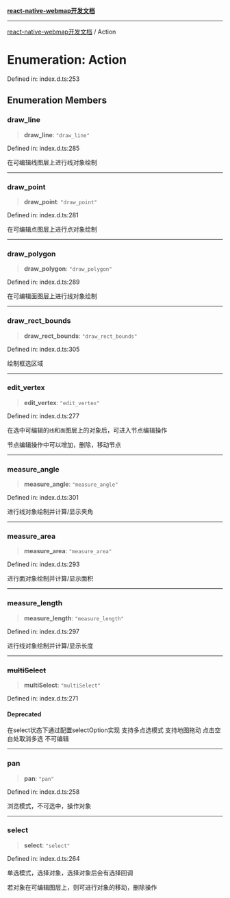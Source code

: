 [**react-native-webmap开发文档**](../README.md)

***

[react-native-webmap开发文档](../globals.md) / Action

# Enumeration: Action

Defined in: index.d.ts:253

## Enumeration Members

### draw\_line

> **draw\_line**: `"draw_line"`

Defined in: index.d.ts:285

在可编辑线图层上进行线对象绘制

***

### draw\_point

> **draw\_point**: `"draw_point"`

Defined in: index.d.ts:281

在可编辑点图层上进行点对象绘制

***

### draw\_polygon

> **draw\_polygon**: `"draw_polygon"`

Defined in: index.d.ts:289

在可编辑面图层上进行线对象绘制

***

### draw\_rect\_bounds

> **draw\_rect\_bounds**: `"draw_rect_bounds"`

Defined in: index.d.ts:305

绘制框选区域

***

### edit\_vertex

> **edit\_vertex**: `"edit_vertex"`

Defined in: index.d.ts:277

在选中可编辑的`线`和`面`图层上的对象后，可进入节点编辑操作

节点编辑操作中可以增加，删除，移动节点

***

### measure\_angle

> **measure\_angle**: `"measure_angle"`

Defined in: index.d.ts:301

进行线对象绘制并计算/显示夹角

***

### measure\_area

> **measure\_area**: `"measure_area"`

Defined in: index.d.ts:293

进行面对象绘制并计算/显示面积

***

### measure\_length

> **measure\_length**: `"measure_length"`

Defined in: index.d.ts:297

进行线对象绘制并计算/显示长度

***

### ~~multiSelect~~

> **multiSelect**: `"multiSelect"`

Defined in: index.d.ts:271

#### Deprecated

在select状态下通过配置selectOption实现
支持多点选模式 支持地图拖动
点击空白处取消多选
不可编辑

***

### pan

> **pan**: `"pan"`

Defined in: index.d.ts:258

浏览模式，不可选中，操作对象

***

### select

> **select**: `"select"`

Defined in: index.d.ts:264

单选模式，选择对象，选择对象后会有选择回调

若对象在可编辑图层上，则可进行对象的移动，删除操作
